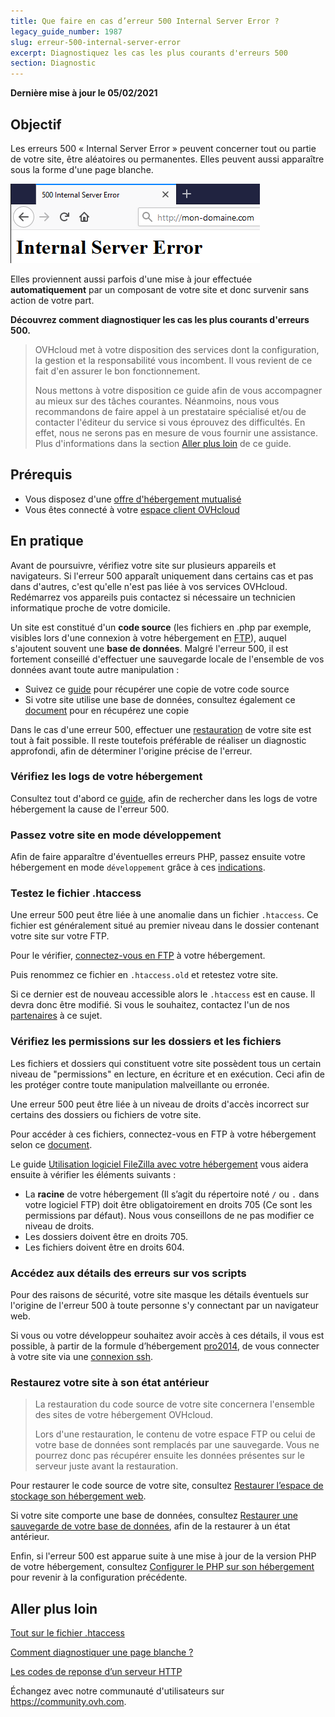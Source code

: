 ```yaml
---
title: Que faire en cas d’erreur 500 Internal Server Error ?
legacy_guide_number: 1987
slug: erreur-500-internal-server-error
excerpt: Diagnostiquez les cas les plus courants d'erreurs 500
section: Diagnostic
---
```


**Dernière mise à jour le 05/02/2021**


## Objectif

Les erreurs 500 « Internal Server Error » peuvent concerner tout ou partie de votre site, être aléatoires ou permanentes. Elles peuvent aussi apparaître sous la forme d'une page blanche.

![error500](images/error-500-2.png)

Elles proviennent aussi parfois d'une mise à jour effectuée **automatiquement** par un composant de votre site et donc survenir sans action de votre part.

**Découvrez comment diagnostiquer les cas les plus courants d'erreurs 500.**

> OVHcloud met à votre disposition des services dont la configuration, la gestion et la responsabilité vous incombent. Il vous revient de ce fait d'en assurer le bon fonctionnement.
> 
> Nous mettons à votre disposition ce guide afin de vous accompagner au mieux sur des tâches courantes. Néanmoins, nous vous recommandons de faire appel à un prestataire spécialisé et/ou de contacter l'éditeur du service si vous éprouvez des difficultés. En effet, nous ne serons pas en mesure de vous fournir une assistance. Plus d'informations dans la section [Aller plus loin](../erreur-500-internal-server-error/#aller-plus-loin_1) de ce guide.


## Prérequis

- Vous disposez d'une [offre d'hébergement mutualisé](https://www.ovh.com/fr/hebergement-web/)
- Vous êtes connecté à votre [espace client OVHcloud](https://www.ovh.com/auth/)


## En pratique

Avant de poursuivre, vérifiez votre site sur plusieurs appareils et navigateurs. Si l'erreur 500 apparaît uniquement dans certains cas et pas dans d'autres, c'est qu'elle n'est pas liée à vos services OVHcloud. Redémarrez vos appareils puis contactez si nécessaire un technicien informatique proche de votre domicile.

Un site est constitué d'un **code source** (les fichiers en .php par exemple, visibles lors d'une connexion à votre hébergement en [FTP](../connexion-espace-stockage-ftp-hebergement-web/)), auquel s'ajoutent souvent une **base de données**. Malgré l'erreur 500, il est fortement conseillé d'effectuer une sauvegarde locale de l'ensemble de vos données avant toute autre manipulation :

- Suivez ce [guide](../mutualise-guide-utilisation-filezilla/) pour récupérer une copie de votre code source 
- Si votre site utilise une base de données, consultez également ce [document](../exportation-bases-donnees/) pour en récupérez une copie

Dans le cas d'une erreur 500, effectuer une [restauration](../erreur-500-internal-server-error/#restaurer-son-site) de votre site est tout à fait possible. Il reste toutefois préférable de réaliser un diagnostic approfondi, afin de déterminer l'origine précise de l'erreur.

### Vérifiez les logs de votre hébergement

Consultez tout d'abord ce [guide](../mutualise-consulter-les-statistiques-et-les-logs-de-mon-site/), afin de rechercher dans les logs de votre hébergement la cause de l'erreur 500.

### Passez votre site en mode développement

Afin de faire apparaître d'éventuelles erreurs PHP, passez ensuite votre hébergement en mode `développement` grâce à ces [indications](../modifier-lenvironnement-dexecution-de-mon-hebergement-web/#etape-2-modifier-la-configuration-de-lhebergement-web).

### Testez le fichier .htaccess

Une erreur 500 peut être liée à une anomalie dans un fichier `.htaccess`. Ce fichier est généralement situé au premier niveau dans le dossier contenant votre site sur votre FTP. 

Pour le vérifier, [connectez-vous en FTP](../connexion-espace-stockage-ftp-hebergement-web/) à votre hébergement.

Puis renommez ce fichier en `.htaccess.old` et retestez votre site. 

Si ce dernier est de nouveau accessible alors le `.htaccess` est en cause. Il devra donc être modifié. Si vous le souhaitez, contactez l'un de nos [partenaires](https://marketplace.ovhcloud.com/) à ce sujet.

### Vérifiez les permissions sur les dossiers et les fichiers

Les fichiers et dossiers qui constituent votre site possèdent tous un certain niveau de "permissions" en lecture, en écriture et en exécution. Ceci afin de les protéger contre toute manipulation malveillante ou erronée.

Une erreur 500 peut être liée à un niveau de droits d'accès incorrect sur certains des dossiers ou fichiers de votre site.

Pour accéder à ces fichiers, connectez-vous en FTP à votre hébergement selon ce [document](../connexion-espace-stockage-ftp-hebergement-web/).

Le guide [Utilisation logiciel FileZilla avec votre hébergement](../mutualise-guide-utilisation-filezilla/#droits-des-fichiers-dossiers) vous aidera ensuite à vérifier les éléments suivants : 

-	La **racine** de votre hébergement (Il s’agit du répertoire noté `/` ou `.` dans votre logiciel FTP) doit être obligatoirement en droits 705 (Ce sont les permissions par défaut). Nous vous conseillons de ne pas modifier ce niveau de droits.
-	Les dossiers doivent être en droits 705.
-	Les fichiers doivent être en droits 604.

### Accédez aux détails des erreurs sur vos scripts

Pour des raisons de sécurité, votre site masque les détails éventuels sur l'origine de l'erreur 500 à toute personne s'y connectant par un navigateur web.

Si vous ou votre développeur souhaitez avoir accès à ces détails, il vous est possible, à partir de la formule d’hébergement [pro2014](https://www.ovh.com/fr/hebergement-web/hebergement-pro.xml), de vous connecter à votre site via une [connexion ssh](../mutualise-le-ssh-sur-les-hebergements-mutualises/).

### Restaurez votre site à son état antérieur

> La restauration du code source de votre site concernera l'ensemble des sites de votre hébergement OVHcloud.
> 
> Lors d'une restauration, le contenu de votre espace FTP ou celui de votre base de données sont remplacés par une sauvegarde. Vous ne pourrez donc pas récupérer ensuite les données présentes sur le serveur juste avant la restauration.

Pour restaurer le code source de votre site, consultez [Restaurer l’espace de stockage son hébergement web](../domain//restauration-ftp-filezilla-espace-client/). 

Si votre site comporte une base de données, consultez [Restaurer une sauvegarde de votre base de données](../mutualise-guide-importation-dune-base-de-donnees-mysql/#restaurer-une-sauvegarde-depuis-lespace-client), afin de la restaurer à un état antérieur.

Enfin, si l'erreur 500 est apparue suite à une mise à jour de la version PHP de votre hébergement, consultez [Configurer le PHP sur son hébergement](../configurer-le-php-sur-son-hebergement-web-mutu-2014/) pour revenir à la configuration précédente.


## Aller plus loin

[Tout sur le fichier .htaccess](../hosting/mutualise-tout-sur-le-fichier-htaccess/)

[Comment diagnostiquer une page blanche ?](../hosting/comment-diagnostiquer-page-blanche/)

[Les codes de reponse d’un serveur HTTP](../hosting/mutualise-les-codes-de-reponse-dun-serveur-http/)

Échangez avec notre communauté d'utilisateurs sur <https://community.ovh.com>.
